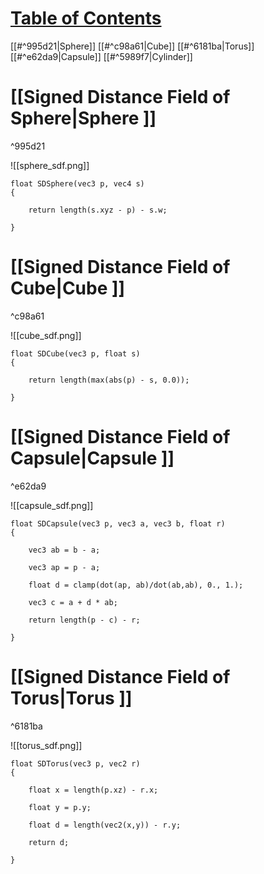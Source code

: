 # <u>Table of Contents</u>

[[#^995d21|Sphere]]
[[#^c98a61|Cube]]
[[#^6181ba|Torus]]
[[#^e62da9|Capsule]]
[[#^5989f7|Cylinder]]



# [[Signed Distance Field of Sphere|Sphere ]]

^995d21

![[sphere_sdf.png]]
```
float SDSphere(vec3 p, vec4 s)
{

	return length(s.xyz - p) - s.w;

}
```

# [[Signed Distance Field of Cube|Cube ]]

^c98a61

![[cube_sdf.png]]
```
float SDCube(vec3 p, float s)
{

	return length(max(abs(p) - s, 0.0));

}
```

# [[Signed Distance Field of Capsule|Capsule ]]

^e62da9

![[capsule_sdf.png]]
```
float SDCapsule(vec3 p, vec3 a, vec3 b, float r)
{

	vec3 ab = b - a;

	vec3 ap = p - a;

	float d = clamp(dot(ap, ab)/dot(ab,ab), 0., 1.);

	vec3 c = a + d * ab;

	return length(p - c) - r;

}
```

# [[Signed Distance Field of Torus|Torus ]]

^6181ba

![[torus_sdf.png]]
```
float SDTorus(vec3 p, vec2 r)
{

	float x = length(p.xz) - r.x;

	float y = p.y;

	float d = length(vec2(x,y)) - r.y;

	return d;

}
```